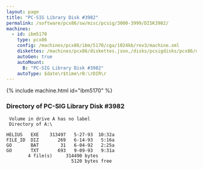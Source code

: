 ```yaml
---
layout: page
title: "PC-SIG Library Disk #3982"
permalink: /software/pcx86/sw/misc/pcsig/3000-3999/DISK3982/
machines:
  - id: ibm5170
    type: pcx86
    config: /machines/pcx86/ibm/5170/cga/1024kb/rev3/machine.xml
    diskettes: /machines/pcx86/diskettes.json,/disks/pcsigdisks/pcx86/diskettes.json
    autoGen: true
    autoMount:
      B: "PC-SIG Library Disk #3982"
    autoType: $date\r$time\rB:\rDIR\r
---
```


{% include machine.html id="ibm5170" %}

### Directory of PC-SIG Library Disk #3982

     Volume in drive A has no label
     Directory of A:\

    HELIUS   EXE    313497   5-27-93  10:32a
    FILE_ID  DIZ       269   6-14-93   5:16a
    GO       BAT        31   6-04-92   2:25a
    GO       TXT       693   9-09-93   9:31a
            4 file(s)     314490 bytes
                            5120 bytes free
